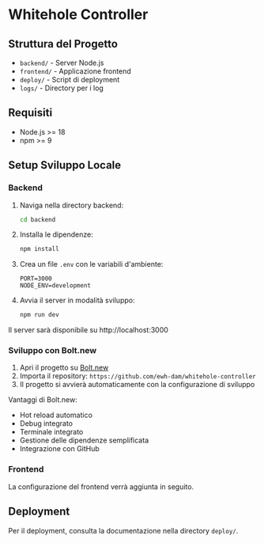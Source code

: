 # Whitehole Controller

## Struttura del Progetto

- `backend/` - Server Node.js
- `frontend/` - Applicazione frontend
- `deploy/` - Script di deployment
- `logs/` - Directory per i log

## Requisiti

- Node.js >= 18
- npm >= 9

## Setup Sviluppo Locale

### Backend

1. Naviga nella directory backend:
   ```bash
   cd backend
   ```

2. Installa le dipendenze:
   ```bash
   npm install
   ```

3. Crea un file `.env` con le variabili d'ambiente:
   ```
   PORT=3000
   NODE_ENV=development
   ```

4. Avvia il server in modalità sviluppo:
   ```bash
   npm run dev
   ```

Il server sarà disponibile su http://localhost:3000

### Sviluppo con Bolt.new

1. Apri il progetto su [Bolt.new](https://bolt.new)
2. Importa il repository: `https://github.com/ewh-dam/whitehole-controller`
3. Il progetto si avvierà automaticamente con la configurazione di sviluppo

Vantaggi di Bolt.new:
- Hot reload automatico
- Debug integrato
- Terminale integrato
- Gestione delle dipendenze semplificata
- Integrazione con GitHub

### Frontend

La configurazione del frontend verrà aggiunta in seguito.

## Deployment

Per il deployment, consulta la documentazione nella directory `deploy/`. 